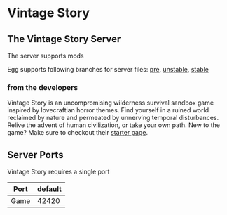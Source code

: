 # Vintage Story

## The Vintage Story Server

The server supports mods

Egg supports following branches for server files: [pre](http://api.vintagestory.at/pre.json), [unstable](http://api.vintagestory.at/unstable.json), [stable](http://api.vintagestory.at/stable.json)

### from the developers

Vintage Story is an uncompromising wilderness survival sandbox game inspired by lovecraftian horror themes.
Find yourself in a ruined world reclaimed by nature and permeated by unnerving temporal disturbances.
Relive the advent of human civilization, or take your own path.
New to the game? Make sure to checkout their [starter page](https://wiki.vintagestory.at/index.php?title=Main_Page).

## Server Ports

Vintage Story requires a single port

| Port    | default |
|---------|---------|
| Game    | 42420   |
